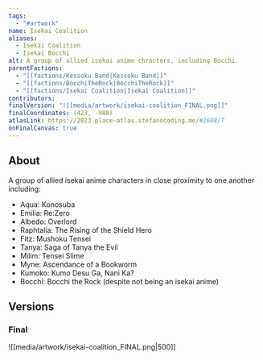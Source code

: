 ```yaml
---
tags:
  - "#artwork"
name: Isekai Coalition
aliases:
  - Isekai Coalition
  - Isekai Bocchi
alt: A group of allied isekai anime chracters, including Bocchi.
parentFactions:
  - "[[factions/Kessoku Band|Kessoku Band]]"
  - "[[factions/BocchiTheRock|BocchiTheRock]]"
  - "[[factions/Isekai Coalition|Isekai Coalition]]"
contributors: 
finalVersion: "![[media/artwork/isekai-coalition_FINAL.png]]"
finalCoordinates: (423, -988)
atlasLink: https://2023.place-atlas.stefanocoding.me/#2688/T
onFinalCanvas: true
---
```

## About
A group of allied isekai anime characters in close proximity to one another including:
- Aqua: Konosuba
- Emilia: Re:Zero
- Albedo: Overlord
- Raphtalia: The Rising of the Shield Hero
- Fitz: Mushoku Tensei
- Tanya: Saga of Tanya the Evil
- Milim: Tensei Slime
- Myne: Ascendance of a Bookworm
- Kumoko: Kumo Desu Ga, Nani Ka?
- Bocchi: Bocchi the Rock (despite not being an isekai anime)

## Versions
### Final
![[media/artwork/isekai-coalition_FINAL.png|500]]
